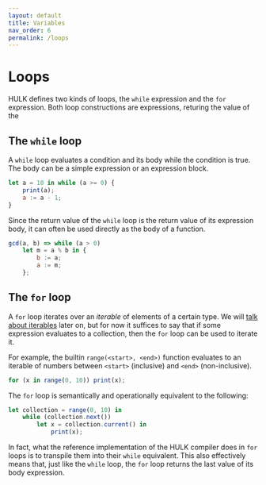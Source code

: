 ```yaml
---
layout: default
title: Variables
nav_order: 6
permalink: /loops
---
```


# Loops

HULK defines two kinds of loops, the `while` expression and the `for` expression.
Both loop constructions are expressions, returing the value of the

## The `while` loop

A `while` loop evaluates a condition and its body while the condition is true. The body can be a simple expression or an expression block.

```js
let a = 10 in while (a >= 0) {
    print(a);
    a := a - 1;
}
```

Since the return value of the `while` loop is the return value of its expression body, it can often be used directly as the body of a function.

```js
gcd(a, b) => while (a > 0)
    let m = a % b in {
        b := a;
        a := m;
    };
```

## The `for` loop

A `for` loop iterates over an _iterable_ of elements of a certain type. We will [talk about iterables](/iterables) later on, but for now it suffices to say that if some expression evaluates to a collection, then the `for` loop can be used to iterate it.

For example, the builtin `range(<start>, <end>)` function evaluates to an iterable of numbers between `<start>` (inclusive) and `<end>` (non-inclusive).

```js
for (x in range(0, 10)) print(x);
```

The `for` loop is semantically and operationally equivalent to the following:

```js
let collection = range(0, 10) in
    while (collection.next())
        let x = collection.current() in
            print(x);
```

In fact, what the reference implementation of the HULK compiler does in `for` loops is to transpile them into their `while` equivalent. This also effectively means that, just like the `while` loop, the `for` loop returns the last value of its body expression.
